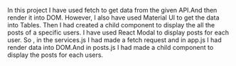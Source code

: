 In this project I have used fetch to get data from the given API.And then render it into DOM. However, I also have used Material UI to get the data into Tables. Then I had created a child component to display the all the posts of a specific users. I have used React Modal to display posts for each user.
So , in the services.js I had made a fetch request and in app.js I had render data into DOM.And in posts.js I had made a child component to display the posts for each users.
